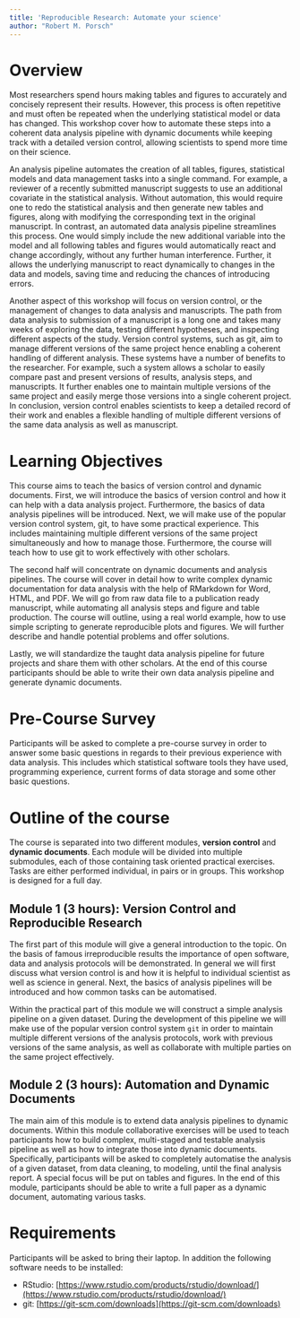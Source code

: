 ```yaml
---
title: 'Reproducible Research: Automate your science'
author: "Robert M. Porsch" 
---
```


# Overview

Most researchers spend hours making tables and figures to accurately and concisely represent their results.
However, this process is often repetitive and must often be repeated when the underlying statistical model or data has changed.
This workshop cover how to automate these steps into a coherent data analysis pipeline with dynamic documents while keeping track with a detailed version control, allowing scientists to spend more time on their science.

An analysis pipeline automates the creation of all tables, figures, statistical models and data management tasks into a single command.
For example, a reviewer of a recently submitted manuscript suggests to use an additional covariate in the statistical analysis.
Without automation, this would require one to redo the statistical analysis and then generate new tables and figures, along with modifying the corresponding text in the original manuscript.
In contrast, an automated data analysis pipeline streamlines this process.
One would simply include the new additional variable into the model and all following tables and figures would automatically react and change accordingly, without any further human interference.
Further, it allows the underlying manuscript to react dynamically to changes in the data and models, saving time and reducing the chances of introducing errors.

Another aspect of this workshop will focus on version control, or the management of changes to data analysis and manuscripts.
The path from data analysis to submission of a manuscript is a long one and takes many weeks of exploring the data, testing different hypotheses, and inspecting different aspects of the study.
Version control systems, such as git, aim to manage different versions of the same project hence enabling a coherent handling of different analysis.
These systems have a number of benefits to the researcher.
For example, such a system allows a scholar to easily compare past and present versions of results, analysis steps, and manuscripts.
It further enables one to maintain multiple versions of the same project and easily merge those versions into a single coherent project.
In conclusion, version control enables scientists to keep a detailed record of their work and enables a flexible handling of multiple different versions of the same data analysis as well as manuscript.

# Learning Objectives

This course aims to teach the basics of version control and dynamic documents.
First, we will introduce the basics of version control and how it can help with a data analysis project.
Furthermore, the basics of data analysis pipelines will be introduced.
Next, we will make use of the popular version control system, git, to have some practical experience.
This includes maintaining multiple different versions of the same project simultaneously and how to manage those.
Furthermore, the course will teach how to use git to work effectively with other scholars.

The second half will concentrate on dynamic documents and analysis pipelines.
The course will cover in detail how to write complex dynamic documentation for data analysis with the help of RMarkdown for Word, HTML, and PDF.
We will go from raw data file to a publication ready manuscript, while automating all analysis steps and figure and table production.
The course will outline, using a real world example, how to use simple scripting to generate reproducible plots and figures.
We will further describe and handle potential problems and offer solutions.

Lastly, we will standardize the taught data analysis pipeline for future projects and share them with other scholars.
At the end of this course participants should be able to write their own data analysis pipeline and generate dynamic documents.

# Pre-Course Survey 

Participants will be asked to complete a pre-course survey in order to answer some basic questions in regards to their previous experience with data analysis.
This includes which statistical software tools they have used, programming experience, current forms of data storage and some other basic questions.

# Outline of the course

The course is separated into two different modules, **version control** and **dynamic documents**.
Each module will be divided into multiple submodules, each of those containing task oriented practical exercises.
Tasks are either performed individual, in pairs or in groups.
This workshop is designed for a full day.

## Module 1 (3 hours): Version Control and Reproducible Research

The first part of this module will give a general introduction to the topic.
On the basis of famous irreproducible results the importance of open software, data and analysis protocols will be demonstrated.
In general we will first discuss what version control is and how it is helpful to individual scientist as well as science in general.
Next, the basics of analysis pipelines will be introduced and how common tasks can be automatised.

Within the practical part of this module we will construct a simple analysis pipeline on a given dataset.
During the development of this pipeline we will make use of the popular version control system `git` in order to
maintain multiple different versions of the analysis protocols,
work with previous versions of the same analysis, 
as well as collaborate with multiple parties on the same project effectively.

## Module 2 (3 hours): Automation and Dynamic Documents

The main aim of this module is to extend data analysis pipelines to dynamic documents.
Within this module collaborative exercises will be used to teach participants how to build complex, multi-staged and testable analysis pipeline as well as how to integrate those into  dynamic documents.
Specifically, participants will be asked to completely automatise the analysis of a given dataset, from data cleaning, to modeling, until the final analysis report.
A special focus will be put on tables and figures.
In the end of this module, participants should be able to write a full paper as a dynamic document, automating various tasks.

# Requirements

Participants will be asked to bring their laptop.
In addition the following software needs to be installed:

* RStudio: [https://www.rstudio.com/products/rstudio/download/](https://www.rstudio.com/products/rstudio/download/)
* git: [https://git-scm.com/downloads](https://git-scm.com/downloads)
